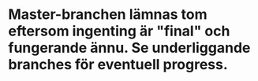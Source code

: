 # Master-branchen lämnas tom eftersom ingenting är "final" och fungerande ännu. Se underliggande branches för eventuell progress.
